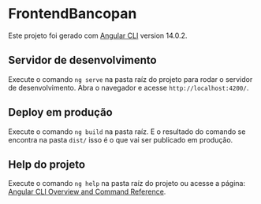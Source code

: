 # FrontendBancopan

Este projeto foi gerado com [Angular CLI](https://github.com/angular/angular-cli) version 14.0.2.

## Servidor de desenvolvimento

Execute o comando `ng serve` na pasta raíz do projeto 
para rodar o servidor de desenvolvimento. 
Abra o navegador e acesse `http://localhost:4200/`.

## Deploy em produção

Execute o comando `ng build` na pasta raíz. 
E o resultado do comando se encontra na pasta `dist/` 
isso é o que vai ser publicado em produção.

## Help do projeto

Execute o comando `ng help` na pasta raíz do projeto
ou acesse a página: [Angular CLI Overview and Command Reference](https://angular.io/cli).
